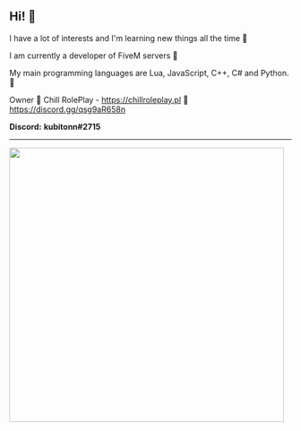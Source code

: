 ## Hi! 👋

I have a lot of interests and I'm learning new things all the time 📘

I am currently a developer of FiveM servers 🔩

My main programming languages ​​are Lua, JavaScript, C++, C# and Python. 🌱

Owner 🌴 Chill RolePlay - https://chillroleplay.pl 🌴 https://discord.gg/qsg9aR658n


**Discord:**
**kubitonn#2715**
 
<hr>

<!--![kubitonn's GitHub stats](https://github-readme-stats.vercel.app/api?username=kubitonn&count_private=true&show_icons=true&theme=midnight-purple&)-->
<p align="left">
  <img src="https://github-readme-stats.vercel.app/api?username=kubitonn&count_private=true&show_icons=true&theme=midnight-purple&" width=490 />
</p>

